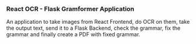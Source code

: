 ### React OCR - Flask Gramformer Application

An application to take images from React Frontend, do OCR on them, take the output text, send it to a Flask Backend, check the grammar, fix the grammar and finally create a PDF with fixed grammar.